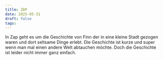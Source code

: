 ```yaml
---
title: ZAP
date: 2025-05-31
draft: false
tags:
---
```

In Zap geht es um die Geschichte von Finn der in eine kleine Stadt gezogen waren und dort seltsame Dinge erlebt. Die Geschichte ist kurze und super wenn man mal einen andere Welt abtauchen möchte. Doch die Geschichte ist leider nicht immer ganz einfach.